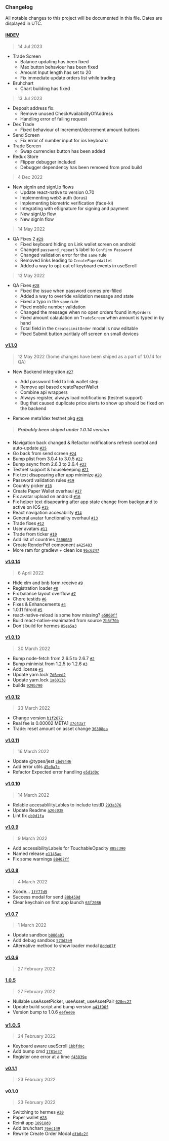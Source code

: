 ### Changelog

All notable changes to this project will be documented in this file. Dates are displayed in UTC.

#### [INDEV](https://github.com/META-1-Official/litewallet-native/)

> 14 Jul 2023
- Trade Screen
  - Balance updating has been fixed
  - Max button behaviour has been fixed
  - Amount Input length has set to 20
  - Fix immediate update orders list while trading
- Bruhchart
  - Chart building has fixed

> 13 Jul 2023
- Deposit address fix.
  - Remove unused CheckAvailabilityOfAddress
  - Handling error of failing request
- Dex Trade
  - Fixed behaviour of increment/decrement amount buttons
- Send Screen
  - Fix error of number input for ios keyboard
- Trade Screen
  - Swap currencies button has been added
- Redux Store
  - Flipper debugger included
  - Debugger dependency has been removed from prod build

> 4 Dec 2022
- New signIn and signUp flows
  - Update react-native to version 0.70
  - Implementing web3 auth (torus)
  - Implementing biometric verification (face-ki)
  - Integrating with eSignature for signing and payment
  - New signUp flow
  - New signIn flow

> 14 May 2022
- QA Fixes 2 [`#29`](https://github.com/META-1-Official/litewallet-native/pull/29)
  - Fixed keyboard hiding on Link wallet screen on android
  - Changed `password_repeat`'s label to `Confirm Password`
  - Changed validation error for the `same` rule
  - Removed links leading to `CreatePaperWallet`
  - Added a way to opt-out of keyboard events in useScroll

> 13 May 2022
- QA Fixes [`#28`](https://github.com/META-1-Official/litewallet-native/pull/28)
  - Fixed the issue when password comes pre-filled
  - Added a way to override validation message and state
  - Fixed a typo in the `same` rule
  - Fixed mobile number validation
  - Changed the message when no open orders found in `MyOrders`
  - Fixed amount calaulation on `TradeScreen` when amount is typed in by hand
  - Total field in the `CreateLimitOrder` modal is now editable
  - Fixed Submit button paritialy off screen on small devices

#### [v1.1.0](https://github.com/META-1-Official/litewallet-native/compare/v1.0.14...v1.1.0)

> 12 May 2022 (Some changes have been shiped as a part of 1.0.14 for QA)
- New Backend integration [`#27`](https://github.com/META-1-Official/litewallet-native/pull/27)
  - Add password field to link wallet step 
  - Remove api based createPaperWallet
  - Combine api wrappers
  - Always register, always load notifications (testnet support)
  - Bug that caused duplicate price alerts to show up should be fixed on the backend

- Remove meta1dex testnet pkg [`#26`](https://github.com/META-1-Official/litewallet-native/pull/26)
  
> ##### Probably been shiped under 1.0.14 version
- Navigation back changed & Refactor notifications refresh control and auto-update [`#25`](https://github.com/META-1-Official/litewallet-native/pull/25)
- Go back from send screen [`#24`](https://github.com/META-1-Official/litewallet-native/pull/24)
- Bump plist from 3.0.4 to 3.0.5 [`#22`](https://github.com/META-1-Official/litewallet-native/pull/22)
- Bump async from 2.6.3 to 2.6.4 [`#23`](https://github.com/META-1-Official/litewallet-native/pull/23)
- Testnet support & housekeeping [`#21`](https://github.com/META-1-Official/litewallet-native/pull/21)
- Fix text disapearing after app minimize [`#20`](https://github.com/META-1-Official/litewallet-native/pull/20)
- Password validation rules [`#19`](https://github.com/META-1-Official/litewallet-native/pull/19)
- Country picker [`#18`](https://github.com/META-1-Official/litewallet-native/pull/18)
- Create Paper Wallet overhaul [`#17`](https://github.com/META-1-Official/litewallet-native/pull/17)
- Fix avatar upload on android [`#16`](https://github.com/META-1-Official/litewallet-native/pull/16)
- Fix helper text disapearing after app state change from backgound to active on IOS [`#15`](https://github.com/META-1-Official/litewallet-native/pull/15)
- React navigation accesability [`#14`](https://github.com/META-1-Official/litewallet-native/pull/14)
- General avatar functionality overhaul [`#13`](https://github.com/META-1-Official/litewallet-native/pull/13)
- Trade fixes [`#12`](https://github.com/META-1-Official/litewallet-native/pull/12)
- User avatars [`#11`](https://github.com/META-1-Official/litewallet-native/pull/11)
- Trade from ticker [`#10`](https://github.com/META-1-Official/litewallet-native/pull/10)
- Add list of countries [`f506080`](https://github.com/META-1-Official/litewallet-native/commit/f50608052164a81ae0d7431476f8c66da425db91)
- Create RenderPdf component [`a425483`](https://github.com/META-1-Official/litewallet-native/commit/a425483be06cb23280c2270648532c6a76a3b9ab)
- More ram for gradlew + clean ios [`9bc6247`](https://github.com/META-1-Official/litewallet-native/commit/9bc62479a4e2dbc6c2282e99219181f0c5b5ab78)

#### [v1.0.14](https://github.com/META-1-Official/litewallet-native/compare/v1.0.13...v1.0.14)

> 6 April 2022

- Hide xlm and bnb form receive [`#9`](https://github.com/META-1-Official/litewallet-native/pull/9)
- Registration loader [`#8`](https://github.com/META-1-Official/litewallet-native/pull/8)
- Fix balance layout overflow [`#7`](https://github.com/META-1-Official/litewallet-native/pull/7)
- Chore testids [`#6`](https://github.com/META-1-Official/litewallet-native/pull/6)
- Fixes & Enhancements [`#4`](https://github.com/META-1-Official/litewallet-native/pull/4)
- 1.0.11 fdroid [`#5`](https://github.com/META-1-Official/litewallet-native/pull/5)
- react-native-reload is some how missing? [`e5860ff`](https://github.com/META-1-Official/litewallet-native/commit/e5860ff1380597e9af4c4c83110ccaab6265fb89)
- Build react-native-reanimated from source [`2b6f70b`](https://github.com/META-1-Official/litewallet-native/commit/2b6f70b6157688a691621d385c2e732b4a218198)
- Don't build for hermes [`85ea5a3`](https://github.com/META-1-Official/litewallet-native/commit/85ea5a38f9ca390bf6880d1460e4faa3db481ad1)

#### [v1.0.13](https://github.com/META-1-Official/litewallet-native/compare/v1.0.12...v1.0.13)

> 30 March 2022

- Bump node-fetch from 2.6.5 to 2.6.7 [`#2`](https://github.com/META-1-Official/litewallet-native/pull/2)
- Bump minimist from 1.2.5 to 1.2.6 [`#3`](https://github.com/META-1-Official/litewallet-native/pull/3)
- Add license [`#1`](https://github.com/META-1-Official/litewallet-native/pull/1)
- Update yarn.lock [`7d6eed2`](https://github.com/META-1-Official/litewallet-native/commit/7d6eed237cc9c4ea9de1da72d266796b1957848c)
- Update yarn.lock [`1a60138`](https://github.com/META-1-Official/litewallet-native/commit/1a601385b5c33744035bc7e7976919e2e06af777)
- builds [`929b790`](https://github.com/META-1-Official/litewallet-native/commit/929b790437285f4c4a14dba961b7af3da11b43de)

#### [v1.0.12](https://github.com/META-1-Official/litewallet-native/compare/v1.0.11...v1.0.12)

> 23 March 2022

- Change version [`b1f2672`](https://github.com/META-1-Official/litewallet-native/commit/b1f26725d5f915818fb9f8ed9ca29fe051bd1fa6)
- Real fee is 0.00002 META1 [`37c43a7`](https://github.com/META-1-Official/litewallet-native/commit/37c43a74c9c6eca59cc03522b9403c51ca87d85f)
- Trade: reset amount on asset change [`36308ea`](https://github.com/META-1-Official/litewallet-native/commit/36308ea4d89e2ff74ad0a564757d5ae352f8a579)

#### [v1.0.11](https://github.com/META-1-Official/litewallet-native/compare/v1.0.10...v1.0.11)

> 16 March 2022

- Update @types/jest [`cbd9446`](https://github.com/META-1-Official/litewallet-native/commit/cbd9446488b3fdcf3218d69d7ff2470132d0d059)
- Add error utils [`45e0a7c`](https://github.com/META-1-Official/litewallet-native/commit/45e0a7ca9ad95ab371d73cbd0e3c7c614c1f7b70)
- Refactor Expected error handling [`e5d1d0c`](https://github.com/META-1-Official/litewallet-native/commit/e5d1d0c41344cea44eb2152f8c92ab5098b68cc2)

#### [v1.0.10](https://github.com/META-1-Official/litewallet-native/compare/v1.0.9...v1.0.10)

> 14 March 2022

- Relable accesablilityLables to include testID [`293a376`](https://github.com/META-1-Official/litewallet-native/commit/293a376f0a64e83b2a44b79becbe6d9ad6ca71fc)
- Update Readme [`a20c038`](https://github.com/META-1-Official/litewallet-native/commit/a20c0384b74c22bedbcc9ec28f62d464f3f19283)
- Lint fix [`cb9d1fa`](https://github.com/META-1-Official/litewallet-native/commit/cb9d1faca8acc89f50541ef79da3c479e3ee2914)

#### [v1.0.9](https://github.com/META-1-Official/litewallet-native/compare/v1.0.8...v1.0.9)

> 9 March 2022

- Add accessibilityLabels for TouchableOpacity [`885c390`](https://github.com/META-1-Official/litewallet-native/commit/885c390d260cb0d7fc356d6a6b1c79595172c302)
- Named release [`e1145ae`](https://github.com/META-1-Official/litewallet-native/commit/e1145ae32df8409c6cc6e45e319fa3ab0ab92078)
- Fix some warnings [`88407ff`](https://github.com/META-1-Official/litewallet-native/commit/88407ffb70d0039819fb017d367933d5d7657210)

#### [v1.0.8](https://github.com/META-1-Official/litewallet-native/compare/v1.0.7...v1.0.8)

> 4 March 2022

- Xcode... [`1ff77d9`](https://github.com/META-1-Official/litewallet-native/commit/1ff77d9b2a354fd727c8166eef1a934f69d262bf)
- Success modal for send [`88b459d`](https://github.com/META-1-Official/litewallet-native/commit/88b459dad00c271d5c8bf7b182e930e97156259b)
- Clear keychain on first app launch [`63f2086`](https://github.com/META-1-Official/litewallet-native/commit/63f20868b29757c50472b730885b0e6f5858c12a)

#### [v1.0.7](https://github.com/META-1-Official/litewallet-native/compare/v1.0.6...v1.0.7)

> 1 March 2022

- Update sandbox [`b886a01`](https://github.com/META-1-Official/litewallet-native/commit/b886a013429c2caa6c23c7e64ff6ddd2242e3e55)
- Add debug sandbox [`573d2e9`](https://github.com/META-1-Official/litewallet-native/commit/573d2e97bfea2ae1da7f1be6245f5cc05827c8a3)
- Alternative method to show loader modal [`8dde87f`](https://github.com/META-1-Official/litewallet-native/commit/8dde87fab3b6b0369bee62fa7f1e26fa546ac994)

#### [v1.0.6](https://github.com/META-1-Official/litewallet-native/compare/1.0.5...v1.0.6)

> 27 February 2022

#### [1.0.5](https://github.com/META-1-Official/litewallet-native/compare/v1.0.5...1.0.5)

> 27 February 2022

- Nullable useAssetPicker, useAsset, useAssetPair [`020ec27`](https://github.com/META-1-Official/litewallet-native/commit/020ec278f238bb94b6c7c12ebee02525b4cec334)
- Update build script and bump version [`a41f96f`](https://github.com/META-1-Official/litewallet-native/commit/a41f96f5e52a3a40829a5bc3806faef88d153f67)
- Version bump to 1.0.6 [`eefee0e`](https://github.com/META-1-Official/litewallet-native/commit/eefee0ea3f13981543c6cc4f9f8f712d38de976d)

### [v1.0.5](https://github.com/META-1-Official/litewallet-native/compare/v0.1.1...v1.0.5)

> 24 February 2022

- Keyboard aware useScroll [`1bbfd0c`](https://github.com/META-1-Official/litewallet-native/commit/1bbfd0cf6c42dc8e077dcbea24874a5c6e4f7a48)
- Add bump cmd [`1781e37`](https://github.com/META-1-Official/litewallet-native/commit/1781e37f8160882b5b25b0afc7caa97aa963cbc4)
- Register one error at a time [`f43839e`](https://github.com/META-1-Official/litewallet-native/commit/f43839ee3968a36d0c63bbb8b65e9bb0c9a6e3ed)

#### [v0.1.1](https://github.com/META-1-Official/litewallet-native/compare/v0.1.0...v0.1.1)

> 23 February 2022

#### v0.1.0

> 23 February 2022

- Switching to hermes [`#30`](https://github.com/META-1-Official/litewallet-native/pull/30)
- Paper wallet [`#28`](https://github.com/META-1-Official/litewallet-native/pull/28)
- Reinit app [`18918d8`](https://github.com/META-1-Official/litewallet-native/commit/18918d80d3b5183ffe2fb97a552aba3f70c842ae)
- Add bruhchart [`76ec149`](https://github.com/META-1-Official/litewallet-native/commit/76ec14937b2924d614b19a0f632c22a4db6ed8bf)
- Rewrite Create Order Modal [`dfb6c2f`](https://github.com/META-1-Official/litewallet-native/commit/dfb6c2fc38b041162bdcdc3cae5fe9d001885980)
